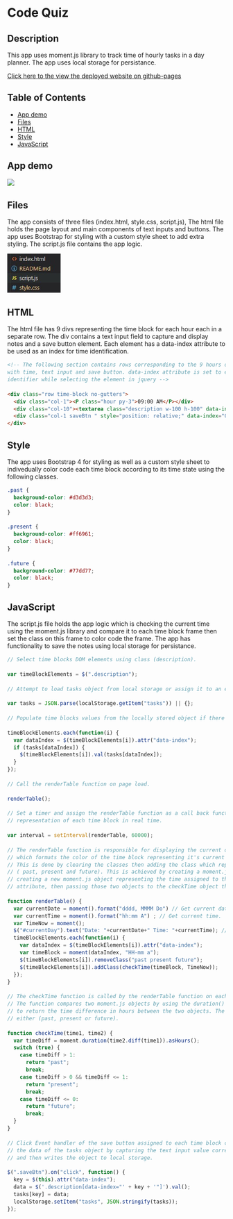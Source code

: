 # Code Quiz

## Description

This app uses moment.js library to track time of hourly tasks in a day planner. The app uses local storage for persistance. 

[Click here to the view the deployed website on github-pages](https://mohamedzakigithub.github.io/homework-week5-day-planner/)

## Table of Contents

- [App demo](#App-demo)
- [Files](#Files)
- [HTML](#HTML)
- [Style](#Style)
- [JavaScript](#Quiz-app)


## App demo

![](markdown/demo.gif)

## Files

The app consists of three files (index.html, style.css, script.js), The html file holds the page layout and main components of text inputs and buttons. The app uses Bootstrap for styling with a custom style sheet to add extra styling. The script.js file contains the app logic.

<img src="markdown/folders.jpg" alt=""/>

## HTML

The html file has 9 divs representing the time block for each hour each in a separate row. The div contains a text input field to capture and display notes and a save button element. Each element has a data-index attribute to be used as an index for time identification.

```html
<!-- The following section contains rows corresponding to the 9 hours of the working day, each containing columns 
with time, text input and save button. data-index attribute is set to each text area and button to be used as an 
identifier while selecting the element in jquery -->
      
<div class="row time-block no-gutters">
  <div class="col-1"><P class="hour py-3">09:00 AM</P></div>
  <div class="col-10"><textarea class="description w-100 h-100" data-index="09:00 AM"></textarea></div>
  <div class="col-1 saveBtn " style="position: relative;" data-index="09:00 AM"><i  class="far fa-save"></i></div>
</div>
```

## Style

The app uses Bootstrap 4 for styling as well as a custom style sheet to indivedually color code each time block according to its time state using the following classes. 

```css
.past {
  background-color: #d3d3d3;
  color: black;
}

.present {
  background-color: #ff6961;
  color: black;
}

.future {
  background-color: #77dd77;
  color: black;
}
```

## JavaScript

The script.js file holds the app logic which is checking the current time using the moment.js library and compare it to each time block frame then set the class on this frame to color code the frame. The app has functionality to save the notes using local storage for persistance. 

```javascript
// Select time blocks DOM elements using class (description).

var timeBlockElements = $(".description");

// Attempt to load tasks object from local storage or assign it to an empty object if no locally stored version found.

var tasks = JSON.parse(localStorage.getItem("tasks")) || {};

// Populate time blocks values from the locally stored object if there is a stored value for each time block.

timeBlockElements.each(function(i) {
  var dataIndex = $(timeBlockElements[i]).attr("data-index");
  if (tasks[dataIndex]) {
    $(timeBlockElements[i]).val(tasks[dataIndex]);
  }
});

// Call the renderTable function on page load.

renderTable();

// Set a timer and assign the renderTable function as a call back function to be called every minute to ensure correct color
// representation of each time block in real time.

var interval = setInterval(renderTable, 60000);

// The renderTable function is responsible for displaying the current date on the top of the page and setting the class 
// which formats the color of the time block representing it's current time state compared to the current time.
// This is done by clearing the classes then adding the class which represents the time block status now from 
// ( past, present and future). This is achieved by creating a moment.js object representing the current time then 
// creating a new moment.js object representing the time assigned to the time block which is stored in the data-index 
// attribute, then passing those two objects to the checkTime object that returns the class name to be added to the element.

function renderTable() {
  var currentDate = moment().format("dddd, MMMM Do") // Get current date. 
  var currentTime = moment().format("hh:mm A") ; // Get current time.
  var TimeNow = moment();
  $("#currentDay").text("Date: "+currentDate+" Time: "+currentTime); // Display current date and time.
  timeBlockElements.each(function(i) {
    var dataIndex = $(timeBlockElements[i]).attr("data-index");
    var timeBlock = moment(dataIndex, "HH-mm a");
    $(timeBlockElements[i]).removeClass("past present future");
    $(timeBlockElements[i]).addClass(checkTime(timeBlock, TimeNow));
  });
}

// The checkTime function is called by the renderTable function on each text input element.
// The function compares two moment.js objects by using the duration() method chained with asHours() method
// to return the time difference in hours between the two objects. The function then uses a switch case statement to return
// either (past, present or future).

function checkTime(time1, time2) {
  var timeDiff = moment.duration(time2.diff(time1)).asHours();
  switch (true) {
    case timeDiff > 1:
      return "past";
      break;
    case timeDiff > 0 && timeDiff <= 1:
      return "present";
      break;
    case timeDiff <= 0:
      return "future";
      break;
  }
}

// Click Event handler of the save button assigned to each time block containing a callback function that sets the key and
// the data of the tasks object by capturing the text input value corresponding to the button's data-index attribute
// and then writes the object to local storage.

$(".saveBtn").on("click", function() {
  key = $(this).attr("data-index");
  data = $('.description[data-index="' + key + '"]').val();
  tasks[key] = data;
  localStorage.setItem("tasks", JSON.stringify(tasks));
});

```